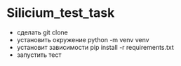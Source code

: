 # Silicium_test_task
+ сделать git clone
+ установить окружение python -m venv venv
+ установит зависимости pip install -r requirements.txt
+ запустить тест
